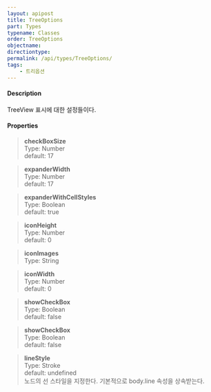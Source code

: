 ```yaml
---
layout: apipost
title: TreeOptions
part: Types
typename: Classes
order: TreeOptions
objectname: 
directiontype: 
permalink: /api/types/TreeOptions/
tags: 
    - 트리옵션
---
```



#### Description

TreeView 표시에 대한 설정들이다.

#### Properties

> **checkBoxSize**   
> Type: Number    
> default: 17   

> **expanderWidth**   
> Type: Number    
> default: 17   

> **expanderWithCellStyles**   
> Type: Boolean   
> default: true  

> **iconHeight**       
> Type: Number   
> default: 0  

> **iconImages**      
> Type: String    

> **iconWidth**       
> Type: Number   
> default: 0  

> **showCheckBox**   
> Type: Boolean    
> default: false   

> **showCheckBox**   
> Type: Boolean    
> default: false   

> **lineStyle**   
> Type: Stroke      
> default: undefined  
> 노드의 선 스타일을 지정한다. 기본적으로 body.line 속성을 상속받는다.     


